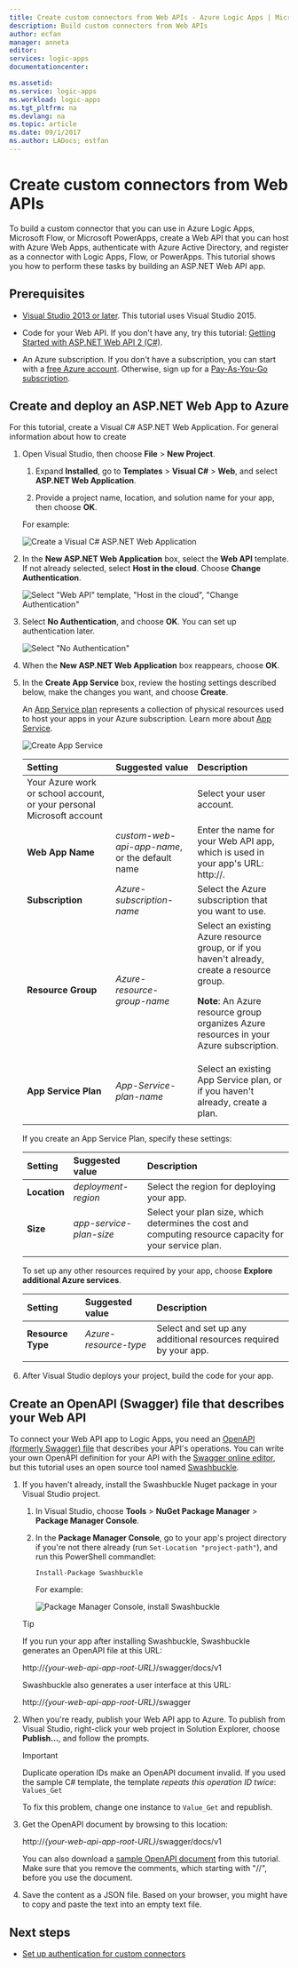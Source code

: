 ```yaml
---
title: Create custom connectors from Web APIs - Azure Logic Apps | Microsoft Docs
description: Build custom connectors from Web APIs
author: ecfan
manager: anneta
editor: 
services: logic-apps
documentationcenter: 

ms.assetid: 
ms.service: logic-apps
ms.workload: logic-apps
ms.tgt_pltfrm: na
ms.devlang: na
ms.topic: article
ms.date: 09/1/2017
ms.author: LADocs; estfan
---
```


# Create custom connectors from Web APIs

To build a custom connector that you can use in Azure Logic Apps, 
Microsoft Flow, or Microsoft PowerApps, create a Web API that 
you can host with Azure Web Apps, authenticate with Azure Active Directory, 
and register as a connector with Logic Apps, Flow, or PowerApps. 
This tutorial shows you how to perform these tasks 
by building an ASP.NET Web API app.

## Prerequisites

* [Visual Studio 2013 or later](https://www.visualstudio.com/vs/). 
This tutorial uses Visual Studio 2015.

* Code for your Web API. If you don't have any, try this tutorial: 
[Getting Started with ASP.NET Web API 2 (C#)](http://www.asp.net/web-api/overview/getting-started-with-aspnet-web-api/tutorial-your-first-web-api).

* An Azure subscription. If you don't have a subscription, 
you can start with a [free Azure account](https://azure.microsoft.com/free/). 
Otherwise, sign up for a [Pay-As-You-Go subscription](https://azure.microsoft.com/pricing/purchase-options/).

## Create and deploy an ASP.NET Web App to Azure

For this tutorial, create a Visual C# ASP.NET Web Application. 
For general information about how to create 

1. Open Visual Studio, then choose **File** > **New Project**.

   1. Expand **Installed**, go to **Templates** > **Visual C#** > **Web**, 
   and select **ASP.NET Web Application**.

   2. Provide a project name, location, and solution name for your app, 
   then choose **OK**.

   For example:

   ![Create a Visual C# ASP.NET Web Application](./media/custom-connector-build-web-api-app-tutorial/visual-studio-new-project-aspnet-web-app.png)

2. In the **New ASP.NET Web Application** box, 
select the **Web API** template. If not already selected, 
select **Host in the cloud**. Choose **Change Authentication**.

   ![Select "Web API" template, "Host in the cloud", "Change Authentication"](./media/custom-connector-build-web-api-app-tutorial/visual-studio-web-api-template.png)

3. Select **No Authentication**, and choose **OK**. 
You can set up authentication later.

   ![Select "No Authentication"](./media/custom-connector-build-web-api-app-tutorial/visual-studio-change-authentication.png)

4. When the **New ASP.NET Web Application** box reappears, choose **OK**. 

5. In the **Create App Service** box, 
review the hosting settings described below, make the changes you want, 
and choose **Create**. 

   An [App Service plan](../app-service/azure-web-sites-web-hosting-plans-in-depth-overview.md) 
   represents a collection of physical resources used to host your apps in your Azure subscription. Learn more about [App Service](../app-service/app-service-value-prop-what-is.md).

   ![Create App Service](./media/custom-connector-build-web-api-app-tutorial/visual-studio-create-app-service.png)

   |Setting|Suggested value|Description| 
   |:------|:--------------|:----------| 
   |Your Azure work or school account, or your personal Microsoft account| |Select your user account.| 
   |**Web App Name**|*custom-web-api-app-name*, or the default name|Enter the name for your Web API app, which is used in your app's URL: http://.| 
   |**Subscription**|*Azure-subscription-name*|Select the Azure subscription that you want to use.|
   |**Resource Group**|*Azure-resource-group-name*|Select an existing Azure resource group, or if you haven't already, create a resource group. <p>**Note**: An Azure resource group organizes Azure resources in your Azure subscription.| 
   |**App Service Plan**|*App-Service-plan-name*|Select an existing App Service plan, or if you haven't already, create a plan.|
   ||| 

   If you create an App Service Plan, specify these settings:

   |Setting|Suggested value|Description| 
   |:------|:--------------|:----------| 
   |**Location**|*deployment-region*|Select the region for deploying your app.| 
   |**Size**|*app-service-plan-size*|Select your plan size, which determines the cost and computing resource capacity for your service plan.| 
   ||| 

   To set up any other resources required by your app, 
   choose **Explore additional Azure services**.

   |Setting|Suggested value|Description| 
   |:------|:--------------|:----------| 
   |**Resource Type**|*Azure-resource-type*|Select and set up any additional resources required by your app.|
   ||| 

6. After Visual Studio deploys your project, 
build the code for your app.

## Create an OpenAPI (Swagger) file that describes your Web API

To connect your Web API app to Logic Apps, 
you need an [OpenAPI (formerly Swagger) file](http://swagger.io/) 
that describes your API's operations. 
You can write your own OpenAPI definition for your API with the 
[Swagger online editor](http://editor.swagger.io/), 
but this tutorial uses an open source tool named [Swashbuckle](https://github.com/domaindrivendev/Swashbuckle/blob/master/README.md).

1. If you haven't already, install the Swashbuckle Nuget 
package in your Visual Studio project.

   1. In Visual Studio, choose **Tools** > **NuGet Package Manager** > 
   **Package Manager Console**.

   2. In the **Package Manager Console**, go to your app's project directory if you're not there already (run `Set-Location "project-path"`), and run this PowerShell commandlet: 
   
      `Install-Package Swashbuckle`

      For example:

      ![Package Manager Console, install Swashbuckle](./media/custom-connector-build-web-api-app-tutorial/visual-studio-package-manager-install-swashbuckle.png)

   > [!TIP]
   > If you run your app after installing Swashbuckle, 
   > Swashbuckle generates an OpenAPI file at this URL: 
   >
   > http://*{your-web-api-app-root-URL}*/swagger/docs/v1
   > 
   > Swashbuckle also generates a user interface at this URL: 
   > 
   > http://*{your-web-api-app-root-URL}*/swagger

3. When you're ready, publish your Web API app to Azure. 
To publish from Visual Studio, 
right-click your web project in Solution Explorer, 
choose **Publish...**, and follow the prompts.

   > [!IMPORTANT]
   > Duplicate operation IDs make an OpenAPI document invalid. 
   > If you used the sample C# template, 
   > the template *repeats this operation ID twice*: `Values_Get` 
   > 
   > To fix this problem, change one instance to `Value_Get` and republish.

4. Get the OpenAPI document by browsing to this location: 

   http://*{your-web-api-app-root-URL}*/swagger/docs/v1

   You can also download a [sample OpenAPI document](https://pwrappssamples.blob.core.windows.net/samples/webAPI.json) 
   from this tutorial. 
   Make sure that you remove the comments, which starting with "//", 
   before you use the document.

5. Save the content as a JSON file. Based on your browser, 
you might have to copy and paste the text into an empty text file.

## Next steps

* [Set up authentication for custom connectors](../logic-apps/custom-connector-azure-active-directory-authentication.md)











